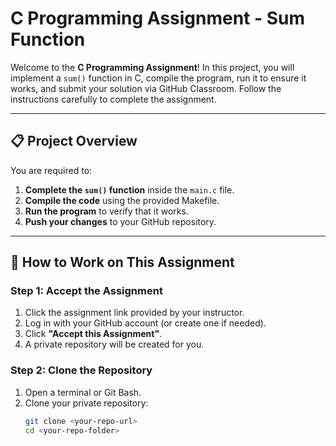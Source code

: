 # C Programming Assignment - Sum Function

Welcome to the **C Programming Assignment**! In this project, you will implement a `sum()` function in C, compile the program, run it to ensure it works, and submit your solution via GitHub Classroom. Follow the instructions carefully to complete the assignment.

---

## 📋 **Project Overview**

You are required to:
1. **Complete the `sum()` function** inside the `main.c` file.
2. **Compile the code** using the provided Makefile.
3. **Run the program** to verify that it works.
4. **Push your changes** to your GitHub repository.

---

## 🚀 **How to Work on This Assignment**

### **Step 1: Accept the Assignment**
1. Click the assignment link provided by your instructor.
2. Log in with your GitHub account (or create one if needed).
3. Click **"Accept this Assignment"**.
4. A private repository will be created for you.

### **Step 2: Clone the Repository**
1. Open a terminal or Git Bash.
2. Clone your private repository:
   ```bash
   git clone <your-repo-url>
   cd <your-repo-folder>
